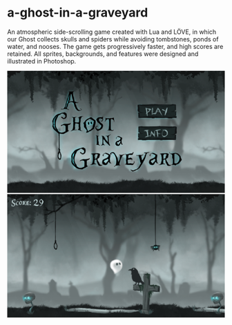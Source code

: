 # a-ghost-in-a-graveyard

An atmospheric side-scrolling game created with Lua and LÖVE, in which our Ghost collects skulls and spiders while avoiding tombstones, ponds of water, and nooses. 
The game gets progressively faster, and high scores are retained. All sprites, backgrounds, and features were designed and illustrated in Photoshop. 

![Title Screen](images/titlestate.PNG)
![Play Screen](images/playstate.PNG)
